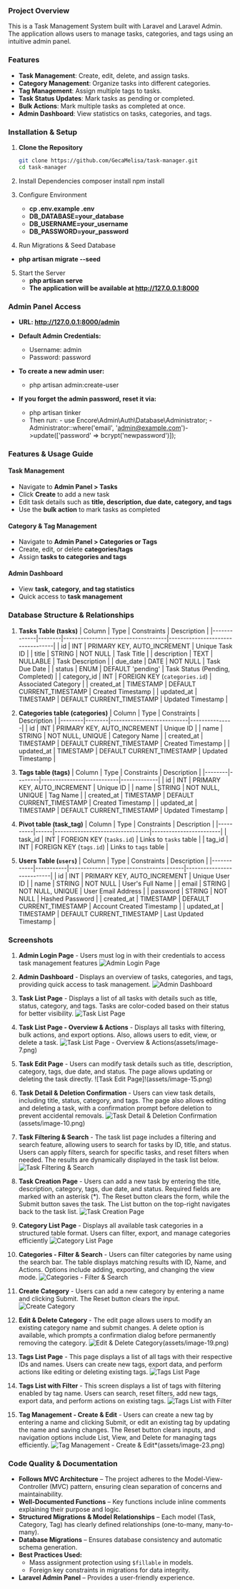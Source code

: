 ### Project Overview

This is a Task Management System built with Laravel and Laravel Admin. The application allows users to manage tasks, categories, and tags using an intuitive admin panel.

### Features

-   **Task Management**: Create, edit, delete, and assign tasks.
-   **Category Management**: Organize tasks into different categories.
-   **Tag Management**: Assign multiple tags to tasks.
-   **Task Status Updates**: Mark tasks as pending or completed.
-   **Bulk Actions**: Mark multiple tasks as completed at once.
-   **Admin Dashboard**: View statistics on tasks, categories, and tags.

### Installation & Setup

1. **Clone the Repository**

    ```sh
    git clone https://github.com/GecaMelisa/task-manager.git
    cd task-manager

    ```

2. Install Dependencies
   composer install
   npm install

3. Configure Environment

    - **cp .env.example .env**
    - **DB_DATABASE=your_database**
    - **DB_USERNAME=your_username**
    - **DB_PASSWORD=your_password**

4. Run Migrations & Seed Database

-   **php artisan migrate --seed**

5. Start the Server
    - **php artisan serve**
    - **The application will be available at http://127.0.0.1:8000**

### Admin Panel Access

-   **URL: http://127.0.0.1:8000/admin**
-   **Default Admin Credentials:**

    -   Username: admin
    -   Password: password

-   **To create a new admin user:**

    -   php artisan admin:create-user

-   **If you forget the admin password, reset it via:**
    -   php artisan tinker
    -   Then run: - use Encore\Admin\Auth\Database\Administrator; - Administrator::where('email', 'admin@example.com')->update(['password' => bcrypt('newpassword')]);

### Features & Usage Guide

#### Task Management

-   Navigate to **Admin Panel > Tasks**
-   Click **Create** to add a new task
-   Edit task details such as **title, description, due date, category, and tags**
-   Use the **bulk action** to mark tasks as completed

#### Category & Tag Management

-   Navigate to **Admin Panel > Categories or Tags**
-   Create, edit, or delete **categories/tags**
-   Assign **tasks to categories and tags**

#### Admin Dashboard

-   View **task, category, and tag statistics**
-   Quick access to **task management**

### Database Structure & Relationships

1. **Tasks Table (tasks)**
   | Column | Type | Constraints | Description |
   |-------------|--------|------------------------------------|----------------------------------|
   | id | INT | PRIMARY KEY, AUTO_INCREMENT | Unique Task ID |
   | title | STRING | NOT NULL | Task Title |
   | description | TEXT | NULLABLE | Task Description |
   | due_date | DATE | NOT NULL | Task Due Date |
   | status | ENUM | DEFAULT 'pending' | Task Status (Pending, Completed) |
   | category_id | INT | FOREIGN KEY (`categories.id`) | Associated Category |
   | created_at | TIMESTAMP | DEFAULT CURRENT_TIMESTAMP | Created Timestamp |
   | updated_at | TIMESTAMP | DEFAULT CURRENT_TIMESTAMP | Updated Timestamp |

2. **Categories table (categories)**
   | Column | Type | Constraints | Description |
   |--------|--------|---------------------------|---------------|
   | id | INT | PRIMARY KEY, AUTO_INCREMENT | Unique ID |
   | name | STRING | NOT NULL, UNIQUE | Category Name |
   | created_at | TIMESTAMP | DEFAULT CURRENT_TIMESTAMP | Created Timestamp |
   | updated_at | TIMESTAMP | DEFAULT CURRENT_TIMESTAMP | Updated Timestamp |

3. **Tags table (tags)**
   | Column | Type | Constraints | Description |
   |--------|--------|---------------------------|-------------|
   | id | INT | PRIMARY KEY, AUTO_INCREMENT | Unique ID |
   | name | STRING | NOT NULL, UNIQUE | Tag Name |
   | created_at | TIMESTAMP | DEFAULT CURRENT_TIMESTAMP | Created Timestamp |
   | updated_at | TIMESTAMP | DEFAULT CURRENT_TIMESTAMP | Updated Timestamp |

4. **Pivot table (task_tag)**
   | Column | Type | Constraints | Description |
   |----------|------|---------------------------------|------------------------|
   | task_id | INT | FOREIGN KEY (`tasks.id`) | Links to `tasks` table |
   | tag_id | INT | FOREIGN KEY (`tags.id`) | Links to `tags` table |

5. **Users Table (`users`)**
   | Column | Type | Constraints | Description |
   |------------|-----------|----------------------------------------|---------------------------|
   | id | INT | PRIMARY KEY, AUTO_INCREMENT | Unique User ID |
   | name | STRING | NOT NULL | User's Full Name |
   | email | STRING | NOT NULL, UNIQUE | User Email Address |
   | password | STRING | NOT NULL | Hashed Password |
   | created_at | TIMESTAMP | DEFAULT CURRENT_TIMESTAMP | Account Created Timestamp |
   | updated_at | TIMESTAMP | DEFAULT CURRENT_TIMESTAMP | Last Updated Timestamp |

### Screenshots

1. **Admin Login Page** - Users must log in with their credentials to access task management features
   ![Admin Login Page](assets/image.png)

2. **Admin Dashboard** - Displays an overview of tasks, categories, and tags, providing quick access to task management.
   ![Admin Dashboard](assets/image-1.png)

3. **Task List Page** - Displays a list of all tasks with details such as title, status, category, and tags. Tasks are color-coded based on their status for better visibility.
   ![Task List Page](assets/image-4.png)

4. **Task List Page - Overview & Actions** - Displays all tasks with filtering, bulk actions, and export options. Also, allows users to edit, view, or delete a task.
   ![Task List Page - Overview & Actions](assets/image-6.png)(assets/image-7.png)

5. **Task Edit Page** - Users can modify task details such as title, description, category, tags, due date, and status. The page allows updating or deleting the task directly.
   ![Task Edit Page]!(assets/image-15.png)

6. **Task Detail & Deletion Confirmation** - Users can view task details, including title, status, category, and tags. The page also allows editing and deleting a task, with a confirmation prompt before deletion to prevent accidental removals.
   ![Task Detail & Deletion Confirmation](assets/image-9.png)(assets/image-10.png)

7. **Task Filtering & Search** - The task list page includes a filtering and search feature, allowing users to search for tasks by ID, title, and status. Users can apply filters, search for specific tasks, and reset filters when needed. The results are dynamically displayed in the task list below.
   ![Task Filtering & Search](assets/image-11.png)

8. **Task Creation Page** - Users can add a new task by entering the title, description, category, tags, due date, and status. Required fields are marked with an asterisk (\*). The Reset button clears the form, while the Submit button saves the task. The List button on the top-right navigates back to the task list.
   ![Task Creation Page](assets/image-14.png)

9. **Category List Page** - Displays all available task categories in a structured table format. Users can filter, export, and manage categories efficiently
   ![Category List Page](assets/image-12.png)

10. **Categories - Filter & Search** - Users can filter categories by name using the search bar. The table displays matching results with ID, Name, and Actions. Options include adding, exporting, and changing the view mode.
    ![Categories - Filter & Search](assets/image-16.png)

11. **Create Category** - Users can add a new category by entering a name and clicking Submit. The Reset button clears the input.
    ![Create Category](assets/image-17.png)

12. **Edit & Delete Category** - The edit page allows users to modify an existing category name and submit changes. A delete option is available, which prompts a confirmation dialog before permanently removing the category.
    ![Edit & Delete Category](assets/image-18.png)(assets/image-19.png)

13. **Tags List Page** - This page displays a list of all tags with their respective IDs and names. Users can create new tags, export data, and perform actions like editing or deleting existing tags.
    ![Tags List Page](assets/image-20.png)

14. **Tags List with Filter** - This screen displays a list of tags with filtering enabled by tag name. Users can search, reset filters, add new tags, export data, and perform actions on existing tags.
    ![Tags List with Filter](assets/image-21.png)

15. **Tag Management - Create & Edit** - Users can create a new tag by entering a name and clicking Submit, or edit an existing tag by updating the name and saving changes. The Reset button clears inputs, and navigation options include List, View, and Delete for managing tags efficiently.
    ![Tag Management - Create & Edit*](assets/image-22.png)(assets/image-23.png)

### Code Quality & Documentation

-   **Follows MVC Architecture** – The project adheres to the Model-View-Controller (MVC) pattern, ensuring clean separation of concerns and maintainability.
-   **Well-Documented Functions** – Key functions include inline comments explaining their purpose and logic.
-   **Structured Migrations & Model Relationships** – Each model (Task, Category, Tag) has clearly defined relationships (one-to-many, many-to-many).
-   **Database Migrations** – Ensures database consistency and automatic schema generation.
-   **Best Practices Used:**
    -   Mass assignment protection using `$fillable` in models.
    -   Foreign key constraints in migrations for data integrity.
-   **Laravel Admin Panel** – Provides a user-friendly experience.
